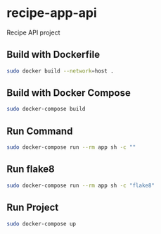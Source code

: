 # recipe-app-api
Recipe API project

## Build with Dockerfile

```bash
sudo docker build --network=host .
```

## Build with Docker Compose
```bash
sudo docker-compose build
```

## Run Command
```bash
sudo docker-compose run --rm app sh -c ""
```

## Run flake8
```bash
sudo docker-compose run --rm app sh -c "flake8"
```

## Run Project
```bash
sudo docker-compose up
```